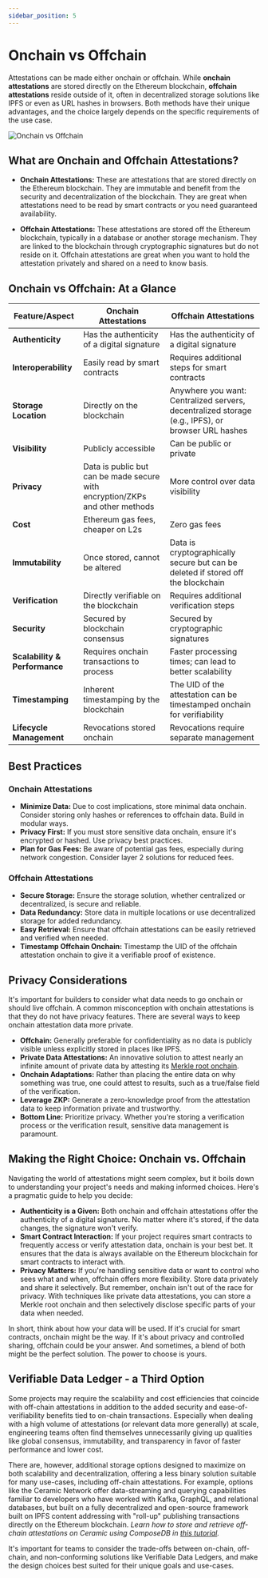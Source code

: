 ```yaml
---
sidebar_position: 5
---
```


# Onchain vs Offchain
Attestations can be made either onchain or offchain. While **onchain attestations** are stored directly on the Ethereum blockchain, **offchain attestations** reside outside of it, often in decentralized storage solutions like IPFS or even as URL hashes in browsers. Both methods have their unique advantages, and the choice largely depends on the specific requirements of the use case.

![Onchain vs Offchain](./img/on-off-v1.png)

## What are Onchain and Offchain Attestations?
- **Onchain Attestations:** These are attestations that are stored directly on the Ethereum blockchain. They are immutable and benefit from the security and decentralization of the blockchain. They are great when attestations need to be read by smart contracts or you need guaranteed availability.

- **Offchain Attestations:** These attestations are stored off the Ethereum blockchain, typically in a database or another storage mechanism. They are linked to the blockchain through cryptographic signatures but do not reside on it. Offchain attestations are great when you want to hold the attestation privately and shared on a need to know basis.

## Onchain vs Offchain: At a Glance
| Feature/Aspect                  | Onchain Attestations                                      | Offchain Attestations                                       |
|--------------------------------|----------------------------------------------------------|-------------------------------------------------------------|
| **Authenticity**                | Has the authenticity of a digital signature               | Has the authenticity of a digital signature                 |
| **Interoperability**            | Easily read by smart contracts                            | Requires additional steps for smart contracts               |
| **Storage Location**            | Directly on the blockchain                                | Anywhere you want: Centralized servers, decentralized storage (e.g., IPFS), or browser URL hashes |
| **Visibility**                  | Publicly accessible                                       | Can be public or private                                    |
| **Privacy**                     | Data is public but can be made secure with encryption/ZKPs and other methods | More control over data visibility                           |
| **Cost**                        | Ethereum gas fees, cheaper on L2s                         | Zero gas fees                                               |
| **Immutability**                | Once stored, cannot be altered                            | Data is cryptographically secure but can be deleted if stored off the blockchain |
| **Verification**                | Directly verifiable on the blockchain                     | Requires additional verification steps                      |
| **Security**                    | Secured by blockchain consensus                           | Secured by cryptographic signatures                         |
| **Scalability & Performance**   | Requires onchain transactions to process                  | Faster processing times; can lead to better scalability     |
| **Timestamping**                | Inherent timestamping by the blockchain                   | The UID of the attestation can be timestamped onchain for verifiability |
| **Lifecycle Management**        | Revocations stored onchain                                | Revocations require separate management                     |


## Best Practices
### Onchain Attestations
- **Minimize Data:** Due to cost implications, store minimal data onchain. Consider storing only hashes or references to offchain data. Build in modular ways.
- **Privacy First:** If you must store sensitive data onchain, ensure it's encrypted or hashed. Use privacy best practices.
- **Plan for Gas Fees:** Be aware of potential gas fees, especially during network congestion. Consider layer 2 solutions for reduced fees.

### Offchain Attestations
- **Secure Storage:** Ensure the storage solution, whether centralized or decentralized, is secure and reliable.
- **Data Redundancy:** Store data in multiple locations or use decentralized storage for added redundancy.
- **Easy Retrieval:** Ensure that offchain attestations can be easily retrieved and verified when needed.
- **Timestamp Offchain Onchain:** Timestamp the UID of the offchain attestation onchain to give it a verifiable proof of existence.

## Privacy Considerations
It's important for builders to consider what data needs to go onchain or should live offchain. A common misconception with onchain attestations is that they do not have privacy features. There are several ways to keep onchain attestation data more private. 

- **Offchain:** Generally preferable for confidentiality as no data is publicly visible unless explicitly stored in places like IPFS.
- **Private Data Attestations:** An innovative solution to attest nearly an infinite amount of private data by attesting its [Merkle root onchain](/docs/tutorials/private-data-attestations.md).
- **Onchain Adaptations:** Rather than placing the entire data on why something was true, one could attest to results, such as a true/false field of the verification. 
- **Leverage ZKP:** Generate a zero-knowledge proof from the attestation data to keep information private and trustworthy. 
- **Bottom Line:** Prioritize privacy. Whether you're storing a verification process or the verification result, sensitive data management is paramount.


## Making the Right Choice: Onchain vs. Offchain
Navigating the world of attestations might seem complex, but it boils down to understanding your project's needs and making informed choices. Here's a pragmatic guide to help you decide:

- **Authenticity is a Given:** Both onchain and offchain attestations offer the authenticity of a digital signature. No matter where it's stored, if the data changes, the signature won't verify.
- **Smart Contract Interaction:** If your project requires smart contracts to frequently access or verify attestation data, onchain is your best bet. It ensures that the data is always available on the Ethereum blockchain for smart contracts to interact with.
- **Privacy Matters:** If you're handling sensitive data or want to control who sees what and when, offchain offers more flexibility. Store data privately and share it selectively. But remember, onchain isn't out of the race for privacy. With techniques like private data attestations, you can store a Merkle root onchain and then selectively disclose specific parts of your data when needed.

In short, think about how your data will be used. If it's crucial for smart contracts, onchain might be the way. If it's about privacy and controlled sharing, offchain could be your answer. And sometimes, a blend of both might be the perfect solution. The power to choose is yours.

## Verifiable Data Ledger - a Third Option

Some projects may require the scalability and cost efficiencies that coincide with off-chain attestations in addition to the added security and ease-of-verifiability benefits tied to on-chain transactions. Especially when dealing with a high volume of attestations (or relevant data more generally) at scale, engineering teams often find themselves unnecessarily giving up qualities like global consensus, immutability, and transparency in favor of faster performance and lower cost.

There are, however, additional storage options designed to maximize on both scalability and decentralization, offering a less binary solution suitable for many use-cases, including off-chain attestations. For example, options like the Ceramic Network offer data-streaming and querying capabilities familiar to developers who have worked with Kafka, GraphQL, and relational databases, but built on a fully decentralized and open-source framework built on IPFS content addressing with "roll-up" publishing transactions directly on the Ethereum blockchain. *Learn how to store and retrieve off-chain attestations on Ceramic using ComposeDB in [this tutorial](../tutorials/ceramic-storage).*

It's important for teams to consider the trade-offs between on-chain, off-chain, and non-conforming solutions like Verifiable Data Ledgers, and make the design choices best suited for their unique goals and use-cases. 